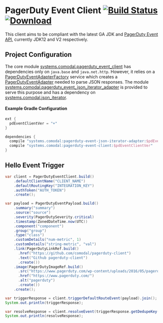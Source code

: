 # PagerDuty Event Client [![Build Status](https://travis-ci.org/comodal/pagerduty-client.svg?branch=master)](https://travis-ci.org/comodal/pagerduty-client) [![Download](https://api.bintray.com/packages/comodal/libraries/pagerduty-event-client/images/download.svg)](https://bintray.com/comodal/libraries/pagerduty-event-client/_latestVersion)

This client aims to be compliant with the latest GA JDK and [PagerDuty Event API](https://v2.developer.pagerduty.com/docs/events-api-v2), currently JDK12 and V2 respectively.

## Project Configuration 

The core module [systems.comodal.pagerduty_event_client](systems.comodal.pagerduty_event_client/src/main/java/module-info.java) has dependencies only on `java.base` and `java.net.http`.  However, it relies on a [PagerDutyEventAdapterFactory](systems.comodal.pagerduty_event_client/src/main/java/systems/comodal/pagerduty/event/data/adapters/PagerDutyEventAdapterFactory.java) service which creates a [PagerDutyEventAdapter](systems.comodal.pagerduty_event_client/src/main/java/systems/comodal/pagerduty/event/data/adapters/PagerDutyEventAdapter.java) needed to parse JSON responses.  The module [systems.comodal.pagerduty_event_json_iterator_adapter](systems.comodal.pagerduty_event_json_iterator_adapter/src/main/java/module-info.java) is provided to serve this purpose and has a dependency on [systems.comodal.json_iterator](https://github.com/comodal/json-iterator).

#### Example Gradle Configuration

```groovy
ext {
  pdEventClientVer = "+"
}

dependencies {
  compile "systems.comodal:pagerduty-event-json-iterator-adapter:$pdEventClientVer"
  compile "systems.comodal:pagerduty-event-client:$pdEventClientVer"
}
```


## Hello Event Trigger

```java
var client = PagerDutyEventClient.build()
    .defaultClientName("CLIENT_NAME")
    .defaultRoutingKey("INTEGRATION_KEY")
    .authToken("AUTH_TOKEN")
    .create();

var payload = PagerDutyEventPayload.build()
    .summary("summary")
    .source("source")
    .severity(PagerDutySeverity.critical)
    .timestamp(ZonedDateTime.now(UTC))
    .component("component")
    .group("group")
    .type("class")
    .customDetails("num-metric", 1)
    .customDetails("string-metric", "val")
    .link(PagerDutyLinkRef.build()
      .href("https://github.com/comodal/pagerduty-client")
      .text("Github pagerduty-client")
      .create())
    .image(PagerDutyImageRef.build()
      .src("https://www.pagerduty.com/wp-content/uploads/2016/05/pagerduty-logo-green.png")
      .href("https://www.pagerduty.com/")
      .alt("pagerduty")
      .create())
    .create();

var triggerResponse = client.triggerDefaultRouteEvent(payload).join();
System.out.println(triggerResponse);

var resolveResponse = client.resolveEvent(triggerResponse.getDedupeKey()).join();
System.out.println(resolveResponse);
```
